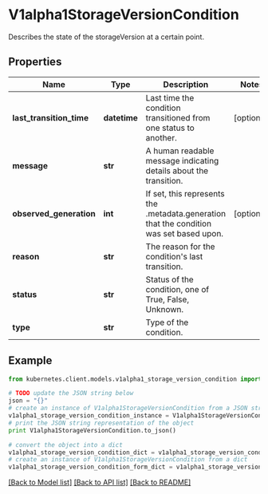 # V1alpha1StorageVersionCondition

Describes the state of the storageVersion at a certain point.

## Properties

Name | Type | Description | Notes
------------ | ------------- | ------------- | -------------
**last_transition_time** | **datetime** | Last time the condition transitioned from one status to another. | [optional] 
**message** | **str** | A human readable message indicating details about the transition. | 
**observed_generation** | **int** | If set, this represents the .metadata.generation that the condition was set based upon. | [optional] 
**reason** | **str** | The reason for the condition&#39;s last transition. | 
**status** | **str** | Status of the condition, one of True, False, Unknown. | 
**type** | **str** | Type of the condition. | 

## Example

```python
from kubernetes.client.models.v1alpha1_storage_version_condition import V1alpha1StorageVersionCondition

# TODO update the JSON string below
json = "{}"
# create an instance of V1alpha1StorageVersionCondition from a JSON string
v1alpha1_storage_version_condition_instance = V1alpha1StorageVersionCondition.from_json(json)
# print the JSON string representation of the object
print V1alpha1StorageVersionCondition.to_json()

# convert the object into a dict
v1alpha1_storage_version_condition_dict = v1alpha1_storage_version_condition_instance.to_dict()
# create an instance of V1alpha1StorageVersionCondition from a dict
v1alpha1_storage_version_condition_form_dict = v1alpha1_storage_version_condition.from_dict(v1alpha1_storage_version_condition_dict)
```
[[Back to Model list]](../README.md#documentation-for-models) [[Back to API list]](../README.md#documentation-for-api-endpoints) [[Back to README]](../README.md)


